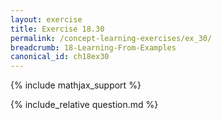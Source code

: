 ```yaml
---
layout: exercise
title: Exercise 18.30
permalink: /concept-learning-exercises/ex_30/
breadcrumb: 18-Learning-From-Examples
canonical_id: ch18ex30
---
```


{% include mathjax_support %}
<div id="hiddden">{% include_relative question.md %}</div>